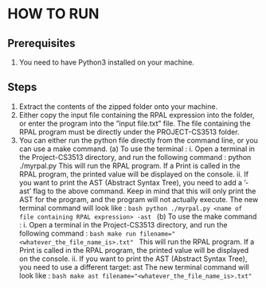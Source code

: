 # HOW TO RUN

## Prerequisites

1. You need to have Python3 installed on your machine.

## Steps

1. Extract the contents of the zipped folder onto your machine.
2. Either copy the input file containing the RPAL expression into the folder, or enter the program into the
   ”input file.txt” file. The file containing the RPAL program must be directly under the PROJECT-CS3513
   folder.
3. You can either run the python file directly from the command line, or you can use a make command.
   (a) To use the terminal :
   i. Open a terminal in the Project-CS3513 directory, and run the following command :
   python ./myrpal.py <name of file containing RPAL expression>
   This will run the RPAL program. If a Print is called in the RPAL program, the printed value will be
   displayed on the console.
   ii. If you want to print the AST (Abstract Syntax Tree), you need to add a ’-ast’ flag to the above
   command. Keep in mind that this will only print the AST for the program, and the program will not
   actually execute. The new terminal command will look like :
   `bash
 python ./myrpal.py <name of file containing RPAL expression> -ast
 `
   (b) To use the make command :
   i. Open a terminal in the Project-CS3513 directory, and run the following command :
   `bash
 make run filename="<whatever_the_file_name_is>.txt"
 `
   This will run the RPAL program. If a Print is called in the RPAL program, the printed value will be
   displayed on the console.
   ii. If you want to print the AST (Abstract Syntax Tree), you need to use a different target: ast The new
   terminal command will look like :
   `bash
 make ast filename="<whatever_the_file_name_is>.txt"
 `
